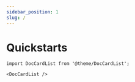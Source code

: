 ```yaml
---
sidebar_position: 1
slug: /
---
```


# Quickstarts

```mdx-code-block
import DocCardList from '@theme/DocCardList';

<DocCardList />
```


